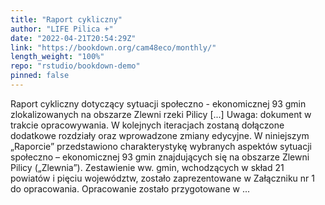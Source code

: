 ```yaml
---
title: "Raport cykliczny"
author: "LIFE Pilica +"
date: "2022-04-21T20:54:29Z"
link: "https://bookdown.org/cam48eco/monthly/"
length_weight: "100%"
repo: "rstudio/bookdown-demo"
pinned: false
---
```


Raport cykliczny dotyczący sytuacji społeczno - ekonomicznej 93 gmin zlokalizowanych na obszarze Zlewni rzeki Pilicy [...] Uwaga: dokument w trakcie opracowywania. W kolejnych iteracjach zostaną dołączone dodatkowe rozdziały oraz wprowadzone zmiany edycyjne. W niniejszym „Raporcie” przedstawiono charakterystykę wybranych aspektów sytuacji społeczno – ekonomicznej 93 gmin znajdujących się na obszarze Zlewni Pilicy („Zlewnia”). Zestawienie ww. gmin, wchodzących w skład 21 powiatów i pięciu województw, zostało zaprezentowane w Załączniku nr 1 do opracowania. Opracowanie zostało przygotowane w ...
